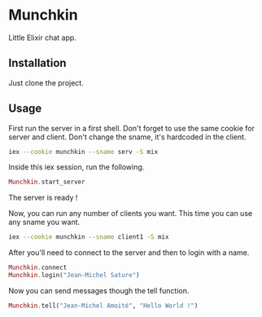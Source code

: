 # Munchkin

Little Elixir chat app.

## Installation

Just clone the project.

## Usage

First run the server in a first shell. Don't forget to use the same cookie for server and client. Don't change the sname, it's hardcoded in the client.
```bash
iex --cookie munchkin --sname serv -S mix
```

Inside this iex session, run the following.
```elixir
Munchkin.start_server
```

The server is ready !

Now, you can run any number of clients you want. This time you can use any sname you want.
```bash
iex --cookie munchkin --sname client1 -S mix
```

After you'll need to connect to the server and then to login with a name.
```elixir
Munchkin.connect
Munchkin.login("Jean-Michel Sature")
```

Now you can send messages though the tell function.
```elixir
Munchkin.tell("Jean-Michel Amoité", "Hello World !")
```
